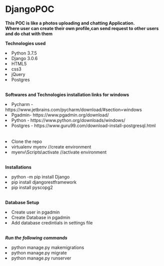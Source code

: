 # DjangoPOC
**This POC is like a photos uploading and chatting Application.</br>
Where user can create their own profile,can send request to other users and do chat with them**


**Technologies used**
<li>Python 3.7.5</li>
<li>Django 3.0.6</li>
<li>HTML5</li>
<li>css3</li>
<li>jQuery</li>
<li>Postgres</li>
<br />


**Softwares and Technologies installation links for windows**
<li>Pycharm - https://www.jetbrains.com/pycharm/download/#section=windows</li>
<li>Pgadmin- https://www.pgadmin.org/download/</li>
<li>Python - https://www.python.org/downloads/windows/</li>
<li>Postgres - https://www.guru99.com/download-install-postgresql.html</li>
<br /><br />


<li>Clone the repo</li>
<li>virtualenv myenv //create environment </li>
<li>myenv\Scripts\activate //activate environment</li>
<br />

**Installations**
<li>python -m pip install Django</li>
<li>pip install djangorestframework</li>
<li>pip install pyscopg2</li>
<br />

**Database Setup**
<li>Create user in pgadmin</li>
<li>Create Database in pgadmin</li>
<li>Add database credintials in settings file</li>
<br />

***Run the following commands***
<li>python manage.py makemigrations</li>
<li>python manage.py migrate</li>
<li>python manage.py runserver</li>




